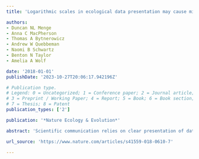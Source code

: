 ```yaml
---
title: 'Logarithmic scales in ecological data presentation may cause misinterpretation'

authors:
- Duncan NL Menge
- Anna C MacPherson
- Thomas A Bytnerowicz
- Andrew W Quebbeman
- Naomi B Schwartz
- Benton N Taylor
- Amelia A Wolf

date: '2018-01-01'
publishDate: '2023-10-27T20:06:17.942196Z'

# Publication type.
# Legend: 0 = Uncategorized; 1 = Conference paper; 2 = Journal article;
# 3 = Preprint / Working Paper; 4 = Report; 5 = Book; 6 = Book section;
# 7 = Thesis; 8 = Patent
publication_types: ['2']

publication: '*Nature Ecology & Evolution*'

abstract: 'Scientific communication relies on clear presentation of data. Logarithmic scales are used frequently for data presentation in many scientific disciplines, including ecology, but the degree to which they are correctly interpreted by readers is unclear. Analysing the extent of log scales in the literature, we show that 22% of papers published in the journal Ecology in 2015 included at least one log-scaled axis, of which 21% were log–log displays. We conducted a survey that asked members of the Ecological Society of America (988 responses, and 623 completed surveys) to interpret graphs that were randomly displayed with linear–linear or log–log axes. Many more respondents interpreted graphs correctly when the graphs had linear–linear axes than when they had log–log axes: 93% versus 56% for our all-around metric, although some of the individual item comparisons were even more skewed (for example, 86% versus 9% and 88% versus 12%). These results suggest that misconceptions about log-scaled data are rampant. We recommend that ecology curricula include explicit instruction on how to interpret log-scaled axes and equations, and we also recommend that authors take the potential for misconceptions into account when deciding how to visualize data.'

url_source: 'https://www.nature.com/articles/s41559-018-0610-7'

---
```

